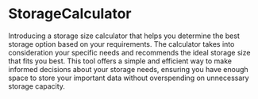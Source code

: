 # StorageCalculator
Introducing a storage size calculator that helps you determine the best storage option based on your requirements. The calculator takes into consideration your specific needs and recommends the ideal storage size that fits you best. This tool offers a simple and efficient way to make informed decisions about your storage needs, ensuring you have enough space to store your important data without overspending on unnecessary storage capacity.
